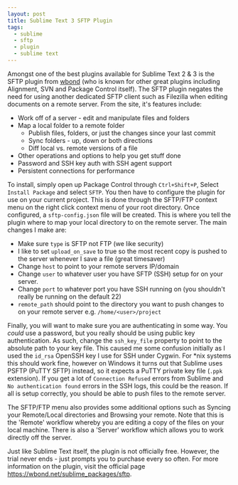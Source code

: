 ```yaml
---
layout: post
title: Sublime Text 3 SFTP Plugin
tags:
  - sublime
  - sftp
  - plugin
  - sublime text
---
```


Amongst one of the best plugins available for Sublime Text 2 & 3 is the SFTP plugin from [wbond](https://wbond.net) (who is known for other great plugins including Alignment, SVN and Package Control itself). The SFTP plugin negates the need for using another dedicated SFTP client such as Filezilla when editing documents on a remote server. From the site, it's features include:

- Work off of a server - edit and manipulate files and folders
- Map a local folder to a remote folder
  - Publish files, folders, or just the changes since your last commit
  - Sync folders - up, down or both directions
  - Diff local vs. remote versions of a file
- Other operations and options to help you get stuff done
- Password and SSH key auth with SSH agent support
- Persistent connections for performance

To install, simply open up Package Control through `Ctrl+Shift+P`, Select `Install Package` and select `SFTP`. You then have to configure the plugin for use on your current project. This is done through the SFTP/FTP context menu on the right click context menu of your root directory. Once configured, a `sftp-config.json` file will be created. This is where you tell the plugin where to map your local directory to on the remote server. The main changes I make are:

- Make sure `type` is SFTP not FTP (we like security)
- I like to set `upload_on_save` to true so the most recent copy is pushed to the server whenever I save a file (great timesaver)
- Change `host` to point to your remote servers IP/domain
- Change `user` to whatever user you have SFTP (SSH) setup for on your server.
- Change `port` to whatever port you have SSH running on (you shouldn't really be running on the default 22)
- `remote_path` should point to the directory you want to push changes to on your remote server e.g. `/home/<user>/project`

Finally, you will want to make sure you are authenticating in some way. You *could* use a password, but you really should be using public key authentication. As such, change the `ssh_key_file` property to point to the absolute path to your key file. This caused me some confusion initially as I used the `id_rsa` OpenSSH key I use for SSH under Cygwin. For *nix systems this should work fine, however on Windows it turns out that Sublime uses PSFTP (PuTTY SFTP) instead, so it expects a PuTTY private key file (`.ppk` extension). If you get a lot of `Connection Refused` errors from Sublime and `No authentication found` errors in the SSH logs, this could be the reason. If all is setup correctly, you should be able to push files to the remote server.

The SFTP/FTP menu also provides some additional options such as Syncing your Remote/Local directories and Browsing your remote. Note that this is the 'Remote' workflow whereby you are editing a copy of the files on your local machine. There is also a 'Server' workflow which allows you to work directly off the server.

Just like Sublime Text itself, the plugin is not officially free. However, the trial never ends - just prompts you to purchase every so often. For more information on the plugin, visit the official page <https://wbond.net/sublime_packages/sftp>.
